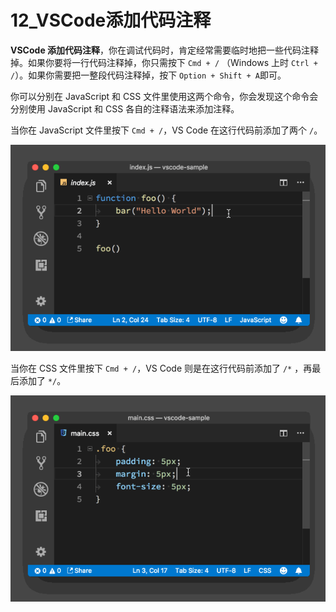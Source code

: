 # 12_VSCode添加代码注释

**VSCode 添加代码注释**，你在调试代码时，肯定经常需要临时地把一些代码注释掉。如果你要将一行代码注释掉，你只需按下 `Cmd + /` （Windows 上时 `Ctrl + /`）。如果你需要把一整段代码注释掉，按下 `Option + Shift + A`即可。

你可以分别在 JavaScript 和 CSS 文件里使用这两个命令，你会发现这个命令会分别使用 JavaScript 和 CSS 各自的注释语法来添加注释。

当你在 JavaScript 文件里按下 `Cmd + /`，VS Code 在这行代码前添加了两个 `/`。

![VSCode 添加代码注释](image/shortcut-adv-7.gif)

当你在 CSS 文件里按下 `Cmd + /`，VS Code 则是在这行代码前添加了 `/*` ，再最后添加了 `*/`。

![VSCode 添加代码注释](image/shortcut-adv-8.gif)